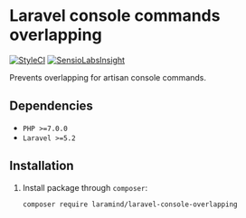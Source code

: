 # Laravel console commands overlapping

[![StyleCI](https://styleci.io/repos/59570052/shield)](https://styleci.io/repos/59570052)
[![SensioLabsInsight](https://insight.sensiolabs.com/projects/fd433eb8-d523-4e75-b6c3-9bd60e5f0171/mini.png)](https://insight.sensiolabs.com/projects/fd433eb8-d523-4e75-b6c3-9bd60e5f0171)

Prevents overlapping for artisan console commands.

## Dependencies
- `PHP >=7.0.0`
- `Laravel >=5.2`

## Installation

1. Install package through `composer`:
    ```shell
    composer require laramind/laravel-console-overlapping
    ```
